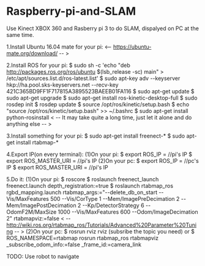 # Raspberry-pi-and-SLAM
Use Kinect XBOX 360 and Rasberry pi 3 to do SLAM, dispalyed on PC at the same time.

1.Install Ubuntu 16.04 mate for your pi:
<-- https://ubuntu-mate.org/download/ -- >

2.Install ROS for your pi:
$ sudo sh -c 'echo "deb http://packages.ros.org/ros/ubuntu $(lsb_release -sc) main" > /etc/apt/sources.list.d/ros-latest.list'
$ sudo apt-key adv --keyserver hkp://ha.pool.sks-keyservers.net --recv-key 421C365BD9FF1F717815A3895523BAEEB01FA116
$ sudo apt-get update
$ sudo apt-get upgrade
$ sudo apt-get install ros-kinetic-desktop-full
$ sudo rosdep init
$ rosdep update
$ source /opt/ros/kinetic/setup.bash
$ echo "source /opt/ros/kinetic/setup.bash" >> ~/.bashrc
$ sudo apt-get install python-rosinstall
< -- It may take quite a long time, just let it alone and do anything else -- >

3.Install something for your pi:
$ sudo apt-get install freenect-*
$ sudo apt-get install rtabmap-*

4.Export IP(on every terminal):
(1)On your pi:
$ export ROS_IP =             //pi's IP
$ export ROS_MASTER_URI =     //pi's IP
(2)On your pc:
$ export ROS_IP =             //pc's IP
$ export ROS_MASTER_URI =     //pi's IP

5.Do it:
(1)On your pi:
$ roscore
$ roslaunch freenect_launch freenect.launch depth_registration:=true
$ roslaunch rtabmap_ros rgbd_mapping.launch rtabmap_args:="--delete_db_on_start --Vis/MaxFeatures 500 --Vis/CorType 1 --Mem/ImagePreDecimation 2 --Mem/ImagePostDecimation 2 --Kp/DetectorStrategy 6 --OdomF2M/MaxSize 1000 --Vis/MaxFeatures 600 --Odom/ImageDecimation 2" rtabmapviz:=false
< --http://wiki.ros.org/rtabmap_ros/Tutorials/Advanced%20Parameter%20Tuning -- >
(2)On your pc:
$ rosrun rviz rviz (subsribe the topic you need)
or
$ ROS_NAMESPACE=rtabmap rosrun rtabmap_ros rtabmapviz _subscribe_odom_info:=false _frame_id:=camera_link

TODO:
Use robot to navigate

